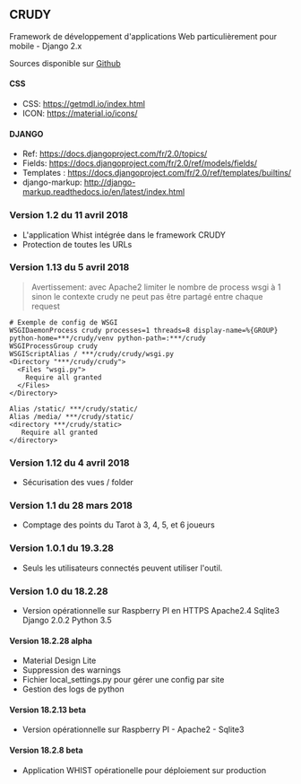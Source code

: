 ## CRUDY

Framework de développement d'applications Web 
    particulièrement pour mobile - Django 2.x

Sources disponible sur [Github](https://github.com/pbillerot/crudy)

#### CSS
- CSS: <https://getmdl.io/index.html>
- ICON: <https://material.io/icons/>

#### DJANGO 
- Ref: <https://docs.djangoproject.com/fr/2.0/topics/>
- Fields: <https://docs.djangoproject.com/fr/2.0/ref/models/fields/>
- Templates : <https://docs.djangoproject.com/fr/2.0/ref/templates/builtins/>
- django-markup: <http://django-markup.readthedocs.io/en/latest/index.html> 

### Version 1.2 du 11 avril 2018
- L'application Whist intégrée dans le framework CRUDY
- Protection de toutes les URLs

### Version 1.13 du 5 avril 2018
> Avertissement: avec Apache2 limiter le nombre de process wsgi à 1 \
> sinon le contexte crudy ne peut pas être partagé entre chaque request
```
# Exemple de config de WSGI 
WSGIDaemonProcess crudy processes=1 threads=8 display-name=%{GROUP} python-home=***/crudy/venv python-path=:***/crudy
WSGIProcessGroup crudy
WSGIScriptAlias / ***/crudy/crudy/wsgi.py
<Directory "***/crudy/crudy">
  <Files "wsgi.py">
    Require all granted
  </Files>
</Directory>

Alias /static/ ***/crudy/static/
Alias /media/ ***/crudy/static/
<directory ***/crudy/static>
   Require all granted
</directory>
```

### Version 1.12 du 4 avril 2018
- Sécurisation des vues / folder

### Version 1.1 du 28 mars 2018
- Comptage des points du Tarot à 3, 4, 5, et 6 joueurs

### Version 1.0.1 du 19.3.28
- Seuls les utilisateurs connectés peuvent utiliser l'outil.

### Version 1.0 du 18.2.28
- Version opérationnelle sur Raspberry PI en HTTPS Apache2.4 Sqlite3 Django 2.0.2 Python 3.5

#### Version 18.2.28 alpha
- Material Design Lite
- Suppression des warnings
- Fichier local_settings.py pour gérer une config par site
- Gestion des logs de python

#### Version 18.2.13 beta
- Version opérationnelle sur Raspberry PI - Apache2 - Sqlite3

#### Version 18.2.8 beta
- Application WHIST opérationelle pour déploiement sur production